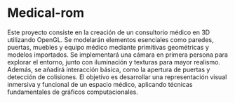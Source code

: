 # Medical-rom
Este proyecto consiste en la creación de un consultorio médico en 3D utilizando OpenGL. Se modelarán elementos esenciales como paredes, puertas, muebles y equipo médico mediante primitivas geométricas y modelos importados. Se implementará una cámara en primera persona para explorar el entorno, junto con iluminación y texturas para mayor realismo. Además, se añadirá interacción básica, como la apertura de puertas y detección de colisiones. El objetivo es desarrollar una representación visual inmersiva y funcional de un espacio médico, aplicando técnicas fundamentales de gráficos computacionales.

